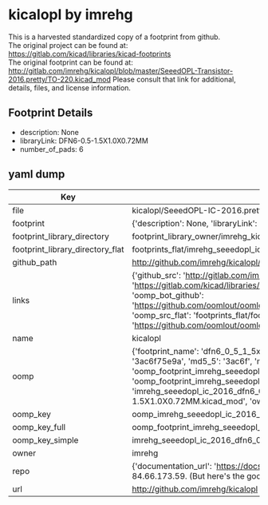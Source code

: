 # kicalopl by imrehg  
This is a harvested standardized copy of a footprint from github.  
The original project can be found at:  
https://gitlab.com/kicad/libraries/kicad-footprints  
The original footprint can be found at:
http://gitlab.com/imrehg/kicalopl/blob/master/SeeedOPL-Transistor-2016.pretty/TO-220.kicad_mod
Please consult that link for additional, details, files, and license information.  
## Footprint Details
* description: None  
* libraryLink: DFN6-0.5-1.5X1.0X0.72MM  
* number_of_pads: 6  
## yaml dump  
| Key | Value |  
| --- | --- |  
| file | kicalopl/SeeedOPL-IC-2016.pretty/DFN6-0.5-1.5X1.0X0.72MM.kicad_mod |  
| footprint | {'description': None, 'libraryLink': 'DFN6-0.5-1.5X1.0X0.72MM', 'number_of_pads': 6} |  
| footprint_library_directory | footprint_library_owner/imrehg_kicalopl |  
| footprint_library_directory_flat | footprints_flat/imrehg_seeedopl_ic_2016_dfn6_0_5_1_5x1_0x0_72mm/working |  
| github_path | http://github.com/imrehg/kicalopl/blob/master/SeeedOPL-IC-2016.pretty/DFN6-0.5-1.5X1.0X0.72MM.kicad_mod |  
| links | {'github_src': 'http://gitlab.com/imrehg/kicalopl/blob/master/SeeedOPL-Transistor-2016.pretty/TO-220.kicad_mod', 'github_src_repo': 'https://gitlab.com/kicad/libraries/kicad-footprints', 'oomp_bot': 'footprints/imrehg_seeedopl_ic_2016_dfn6_0_5_1_5x1_0x0_72mm/working', 'oomp_bot_github': 'https://github.com/oomlout/oomlout_oomp_footprint_bot/tree/main/footprints/imrehg_seeedopl_ic_2016_dfn6_0_5_1_5x1_0x0_72mm/working', 'oomp_src_flat': 'footprints_flat/footprints_flat/imrehg_seeedopl_ic_2016_dfn6_0_5_1_5x1_0x0_72mm/working', 'oomp_src_flat_github': 'https://github.com/oomlout/oomlout_oomp_footprint_src/tree/main/footprints_flat/imrehg_seeedopl_ic_2016_dfn6_0_5_1_5x1_0x0_72mm/working'} |  
| name | kicalopl |  
| oomp | {'footprint_name': 'dfn6_0_5_1_5x1_0x0_72mm', 'library_name': 'seeedopl_ic_2016', 'md5': '3ac6f75e9a58955de0c2bd634ca1654d', 'md5_10': '3ac6f75e9a', 'md5_5': '3ac6f', 'md5_6': '3ac6f7', 'oomp_key': 'oomp_imrehg_seeedopl_ic_2016_dfn6_0_5_1_5x1_0x0_72mm', 'oomp_key_extra': 'oomp_footprint_imrehg_seeedopl_ic_2016_dfn6_0_5_1_5x1_0x0_72mm', 'oomp_key_full': 'oomp_footprint_imrehg_seeedopl_ic_2016_dfn6_0_5_1_5x1_0x0_72mm_3ac6f7', 'oomp_key_simple': 'imrehg_seeedopl_ic_2016_dfn6_0_5_1_5x1_0x0_72mm', 'original_filename': 'kicalopl/SeeedOPL-IC-2016.pretty/DFN6-0.5-1.5X1.0X0.72MM.kicad_mod', 'owner_name': 'imrehg'} |  
| oomp_key | oomp_imrehg_seeedopl_ic_2016_dfn6_0_5_1_5x1_0x0_72mm |  
| oomp_key_full | oomp_footprint_imrehg_seeedopl_ic_2016_dfn6_0_5_1_5x1_0x0_72mm |  
| oomp_key_simple | imrehg_seeedopl_ic_2016_dfn6_0_5_1_5x1_0x0_72mm |  
| owner | imrehg |  
| repo | {'documentation_url': 'https://docs.github.com/rest/overview/resources-in-the-rest-api#rate-limiting', 'message': "API rate limit exceeded for 84.66.173.59. (But here's the good news: Authenticated requests get a higher rate limit. Check out the documentation for more details.)"} |  
| url | http://github.com/imrehg/kicalopl |  

